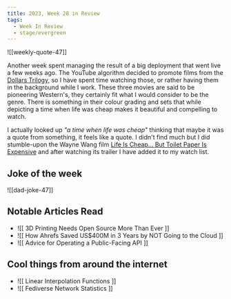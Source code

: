 ```yaml
---
title: 2023, Week 28 in Review
tags:
  - Week In Review
  - stage/evergreen
---
```



![[weekly-quote-47]]

Another week spent managing the result of a big deployment that went live a few weeks ago. The YouTube algorithm decided to promote films from the [Dollars Trilogy,](https://en.wikipedia.org/wiki/Dollars_Trilogy) so I have spent time watching those, or rather having them in the background while I work. These three movies are said to be pioneering Western's, they certainly fit what I would consider to be the genre. There is something in their colour grading and sets that while depicting a time when life was cheap makes it beautiful and compelling to watch.

I actually looked up *"a time when life was cheap"* thinking that maybe it was a quote from something, it feels like a quote. I didn't find much but I did stumble-upon the Wayne Wang film [Life Is Cheap... But Toilet Paper Is Expensive](https://www.imdb.com/title/tt0100023/) and after watching its trailer I have added it to my watch list.

## Joke of the week
![[dad-joke-47]]

## Notable Articles Read

- ![[ 3D Printing Needs Open Source More Than Ever ]]
- ![[ How Ahrefs Saved US$400M in 3 Years by NOT Going to the Cloud ]]
- ![[ Advice for Operating a Public-Facing API ]]

## Cool things from around the internet

- ![[ Linear Interpolation Functions ]]
- ![[ Fediverse Network Statistics ]]

